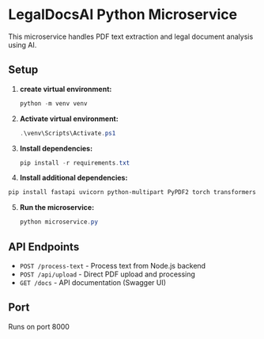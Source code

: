 # LegalDocsAI Python Microservice

This microservice handles PDF text extraction and legal document analysis using AI.

## Setup
1. **create virtual  environment:**
   ```powershell
   python -m venv venv
   ```
   
2. **Activate virtual environment:**
   ```powershell
   .\venv\Scripts\Activate.ps1
   ```

3. **Install dependencies:**
   ```powershell
   pip install -r requirements.txt
   ```
4.  **Install additional dependencies:**
   ```powershell
  pip install fastapi uvicorn python-multipart PyPDF2 torch transformers huggingface-hub numpy faiss-cpu pydantic
   ```
5. **Run the microservice:**
   ```powershell
   python microservice.py
   ```

## API Endpoints

- `POST /process-text` - Process text from Node.js backend
- `POST /api/upload` - Direct PDF upload and processing
- `GET /docs` - API documentation (Swagger UI)

## Port
Runs on port 8000



